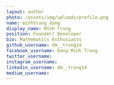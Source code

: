 ```yaml
---
layout: author
photo: /assets/img/uploads/profile.png
name: minhtrung_dang
display_name: Minh Trung
position: Founder/ Developer
bio: Mathematics Enthusiasts
github_username: dm__trung14
facebook_username: Dang Minh Trung
twitter_username:
instagram_username:
linkedin_username: dm__trung14
medium_username:
---
```

